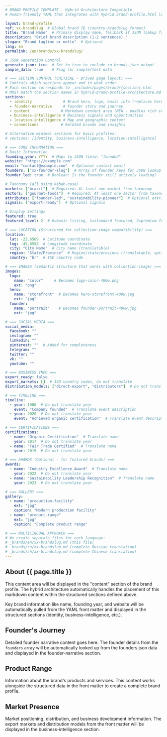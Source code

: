 ```yaml
---
# BRAND PROFILE TEMPLATE - Hybrid Architecture Compatible
# Human-friendly YAML that integrates with hybrid brand-profile.html layout

layout: brand-profile
ref: xx-brandslug  # Global brand ID (country-brandslug format)
title: "Brand Name"  # Primary display name, fallback if JSON lookup fails
description: "Brief brand description (1-2 sentences)."
slogan: "Brand tagline or motto"  # Optional
lang: en
permalink: /en/brands/xx-brandslug/

# JSON Generation Control
generate_json: true  # Set to true to include in brands.json output
sample_data: true    # Flag for sample/test data

# === SECTION CONTROL (CRITICAL - Drives page layout) ===
# Controls which sections appear and in what order
# Each section corresponds to _includes/pages/brand/{section}.html
# MUST match the section names in hybrid-brand-profile-architecture.md
sections:
  - identity              # Brand hero, logo, basic info (replaces hero)
  - founder-narrative     # Founder story and journey
  - content              # Markdown content area (NEW - enables rich content)
  - business-intelligence # Business signals and opportunities
  - location-intelligence # Map and geographic context
  - connections          # Related brands and insights

# Alternative minimal sections for basic profiles:
# sections: [identity, business-intelligence, location-intelligence]

# === CORE INFORMATION ===
# Basic Information
founding_year: YYYY  # Maps to JSON field: "founded"
website: "https://example.com"
email: "contact@example.com"  # Optional contact email
founders: ["xx-founder-slug"]  # Array of founder keys for JSON lookup
founder_led: true  # Boolean: Is the founder still actively leading?

# Taxonomy (all using kebab-case)
markets: ["brazil"]  # Required: At least one market from taxonomy
sectors: ["gourmet-foods"]  # Required: At least one sector from taxonomy
attributes: ["founder-led", "sustainability-pioneer"]  # Optional attributes
signals: ["export-ready"]  # Optional signals

# Display Settings
featured: true
featured_level: 2  # 0=basic listing, 1=standard featured, 2=premium featured

# === LOCATION (Structured for collection-image compatibility) ===
location:
  lat: -22.6569  # Latitude coordinate
  lng: -45.8558  # Longitude coordinate
  city: "City Name"  # City name (translatable)
  region: "State/Province"  # Region/state/province (translatable, optional)
  country: "br"  # ISO country code

# === IMAGES (Semantic structure that works with collection-image) ===
images:
  logo:
    name: "color"     # Becomes logo-color-400w.png
    ext: "png"
  hero:
    name: "storefront"  # Becomes hero-storefront-400w.jpg
    ext: "jpg"
  founder:
    name: "portrait"    # Becomes founder-portrait-400w.jpg
    ext: "jpg"

# === SOCIAL MEDIA ===
social_media:
  facebook: ""
  instagram: ""
  linkedin: ""
  pinterest: ""  # Added for completeness
  telegram: ""
  twitter: ""
  vk: ""
  youtube: ""

# === BUSINESS INFO ===
export_ready: false
export_markets: []  # ISO country codes, do not translate
distribution_models: ["direct-export", "distributors"]  # Do not translate codes

# === TIMELINE ===
timeline:
  - year: 1986  # Do not translate year
    event: "Company founded"  # Translate event description
  - year: 2020  # Do not translate year
    event: "Achieved organic certification"  # Translate event description

# === CERTIFICATIONS ===
certifications:
  - name: "Organic Certification"  # Translate name
    year: 2017  # Do not translate year
  - name: "Fair Trade Certified"  # Translate name
    year: 2019  # Do not translate year

# === AWARDS (Optional - for featured brands) ===
awards:
  - name: "Industry Excellence Award"  # Translate name
    year: 2022  # Do not translate year
  - name: "Sustainability Leadership Recognition"  # Translate name
    year: 2023  # Do not translate year

# === GALLERY ===
gallery:
  - name: "production-facility"
    ext: "jpg"
    caption: "Modern production facility"
  - name: "product-range"
    ext: "jpg"
    caption: "Complete product range"

# === MULTILINGUAL APPROACH ===
# We create separate files for each language:
# _brands/en/xx-brandslug.md (this file)
# _brands/ru/xx-brandslug.md (complete Russian translation)
# _brands/zh/xx-brandslug.md (complete Chinese translation)
---
```


## About {{ page.title }}

This content area will be displayed in the "content" section of the brand profile. The hybrid architecture automatically handles the placement of this markdown content within the structured sections defined above.

Key brand information like name, founding year, and website will be automatically pulled from the YAML front matter and displayed in the structured sections (identity, business-intelligence, etc.).

## Founder's Journey

Detailed founder narrative content goes here. The founder details from the `founders` array will be automatically looked up from the founders.json data and displayed in the founder-narrative section.

## Product Range

Information about the brand's products and services. This content works alongside the structured data in the front matter to create a complete brand profile.

## Market Presence

Market positioning, distribution, and business development information. The export markets and distribution models from the front matter will be displayed in the business-intelligence section.
